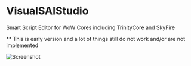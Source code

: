 # VisualSAIStudio
Smart Script Editor for WoW Cores including TrinityCore and SkyFire

** This is early version and a lot of things still do not work and/or are not implemented

![Screenshot](http://i.imgur.com/OFBoFNZ.png)
